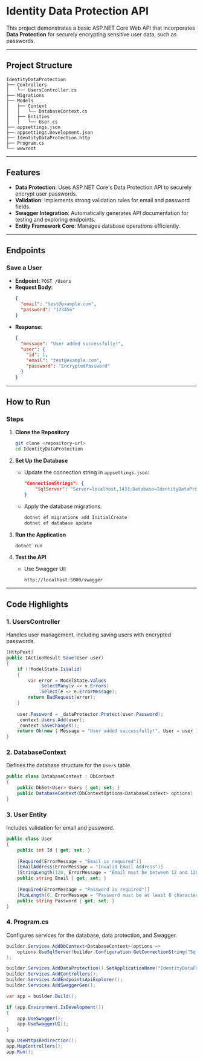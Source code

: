 # Identity Data Protection API

This project demonstrates a basic ASP.NET Core Web API that incorporates **Data Protection** for securely encrypting sensitive user data, such as passwords.

---

## Project Structure

```
IdentityDataProtection
├── Controllers
│   └── UsersController.cs
├── Migrations
├── Models
│   ├── Context
│   │   └── DatabaseContext.cs
│   ├── Entities
│   │   └── User.cs
├── appsettings.json
├── appsettings.Development.json
├── IdentityDataProtection.http
├── Program.cs
└── wwwroot
```

---

## Features

- **Data Protection**: Uses ASP.NET Core's Data Protection API to securely encrypt user passwords.
- **Validation**: Implements strong validation rules for email and password fields.
- **Swagger Integration**: Automatically generates API documentation for testing and exploring endpoints.
- **Entity Framework Core**: Manages database operations efficiently.

---

## Endpoints

### Save a User
- **Endpoint**: `POST /Users`
- **Request Body**:
  ```json
  {
    "email": "test@example.com",
    "password": "123456"
  }
  ```
- **Response**:
  ```json
  {
    "message": "User added successfully!",
    "user": {
      "id": 1,
      "email": "test@example.com",
      "password": "EncryptedPassword"
    }
  }
  ```
---

## How to Run

### Steps

1. **Clone the Repository**
   ```bash
   git clone <repository-url>
   cd IdentityDataProtection
   ```

2. **Set Up the Database**
    - Update the connection string in `appsettings.json`:
      ```json
      "ConnectionStrings": {
          "SqlServer": "Server=localhost,1433;Database=IdentityDataProtection;User Id=Sa;Password=[YOUR_PASSWORD];TrustServerCertificate=True;"
      }
      ```
    - Apply the database migrations:
      ```bash
      dotnet ef migrations add InitialCreate
      dotnet ef database update
      ```

3. **Run the Application**
   ```bash
   dotnet run
   ```

4. **Test the API**
    - Use Swagger UI:
      ```
      http://localhost:5000/swagger
      ```
---

## Code Highlights

### 1. UsersController

Handles user management, including saving users with encrypted passwords.

```csharp
[HttpPost]
public IActionResult Save(User user)
{
    if (!ModelState.IsValid)
    {
        var error = ModelState.Values
            .SelectMany(v => v.Errors)
            .Select(e => e.ErrorMessage);
        return BadRequest(error);
    }
    
    user.Password = _dataProtector.Protect(user.Password);
    _context.Users.Add(user);
    _context.SaveChanges();
    return Ok(new { Message = "User added successfully!", User = user });
}
```

### 2. DatabaseContext

Defines the database structure for the `Users` table.

```csharp
public class DatabaseContext : DbContext
{
    public DbSet<User> Users { get; set; }
    public DatabaseContext(DbContextOptions<DatabaseContext> options) : base(options) {}
}
```

### 3. User Entity

Includes validation for email and password.

```csharp
public class User
{
    public int Id { get; set; }
    
    [Required(ErrorMessage = "Email is required")]
    [EmailAddress(ErrorMessage = "Invalid Email Address")]
    [StringLength(120, ErrorMessage = "Email must be between 12 and 120 characters", MinimumLength = 12)]
    public string Email { get; set; }
    
    [Required(ErrorMessage = "Password is required")]
    [MinLength(6, ErrorMessage = "Password must be at least 6 characters long.")]
    public string Password { get; set; }
}
```

### 4. Program.cs

Configures services for the database, data protection, and Swagger.

```csharp
builder.Services.AddDbContext<DatabaseContext>(options =>
    options.UseSqlServer(builder.Configuration.GetConnectionString("SqlServer"))
);

builder.Services.AddDataProtection().SetApplicationName("IdentityDataProtection");
builder.Services.AddControllers();
builder.Services.AddEndpointsApiExplorer();
builder.Services.AddSwaggerGen();

var app = builder.Build();

if (app.Environment.IsDevelopment())
{
    app.UseSwagger();
    app.UseSwaggerUI();
}

app.UseHttpsRedirection();
app.MapControllers();
app.Run();
```
